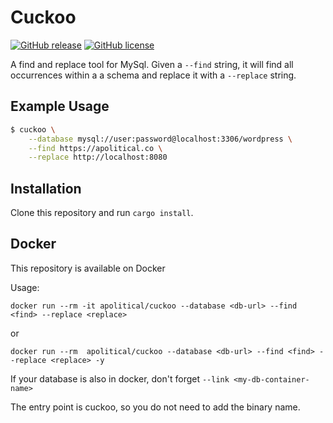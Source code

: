 Cuckoo
======

[![GitHub release](https://img.shields.io/github/release/apolitical/farm.svg)](https://github.com/apolitical/farm/releases)
[![GitHub license](https://img.shields.io/github/license/apolitical/farm.svg)](https://github.com/apolitical/farm/blob/master/LICENSE)

A find and replace tool for MySql. Given a `--find` string, it will find all occurrences within a
a schema and replace it with a `--replace` string.

Example Usage
-------------

```bash
$ cuckoo \
    --database mysql://user:password@localhost:3306/wordpress \
    --find https://apolitical.co \
    --replace http://localhost:8080
```

Installation
------------

Clone this repository and run `cargo install`.

Docker
------

This repository is available on Docker

Usage:

```
docker run --rm -it apolitical/cuckoo --database <db-url> --find <find> --replace <replace>
```

or

```
docker run --rm  apolitical/cuckoo --database <db-url> --find <find> --replace <replace> -y
```

If your database is also in docker, don't forget `--link <my-db-container-name>`

The entry point is cuckoo, so you do not need to add the binary name.
